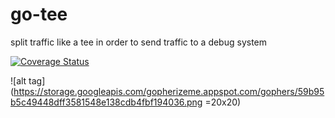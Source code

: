 # go-tee
split traffic like a tee in order to send traffic to a debug system

[![Coverage Status](https://coveralls.io/repos/github/aofry/go-tee/badge.svg?branch=master)](https://coveralls.io/github/aofry/go-tee?branch=master)

![alt tag](https://storage.googleapis.com/gopherizeme.appspot.com/gophers/59b95b5c49448dff3581548e138cdb4fbf194036.png =20x20)